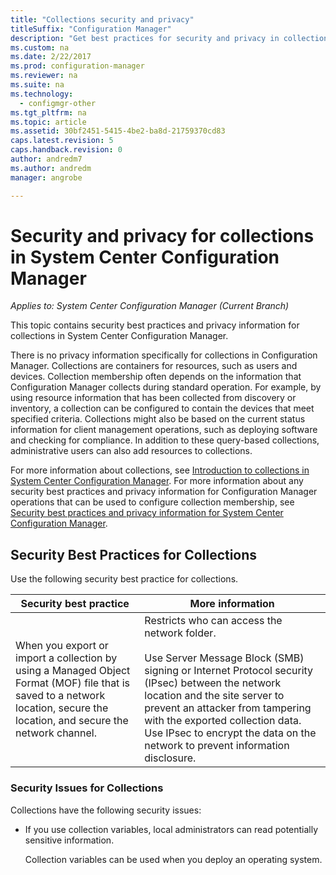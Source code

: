 ```yaml
---
title: "Collections security and privacy"
titleSuffix: "Configuration Manager"
description: "Get best practices for security and privacy in collections in System Center Configuration Manager."
ms.custom: na
ms.date: 2/22/2017
ms.prod: configuration-manager
ms.reviewer: na
ms.suite: na
ms.technology:
  - configmgr-other
ms.tgt_pltfrm: na
ms.topic: article
ms.assetid: 30bf2451-5415-4be2-ba8d-21759370cd83
caps.latest.revision: 5
caps.handback.revision: 0
author: andredm7 
ms.author: andredm 
manager: angrobe

---
```

# Security and privacy for collections in System Center Configuration Manager

*Applies to: System Center Configuration Manager (Current Branch)*

This topic contains security best practices and privacy information for collections in System Center Configuration Manager.  

 There is no privacy information specifically for collections in Configuration Manager. Collections are containers for resources, such as users and devices. Collection membership often depends on the information that Configuration Manager collects during standard operation. For example, by using resource information that has been collected from discovery or inventory, a collection can be configured to contain the devices that meet specified criteria. Collections might also be based on the current status information for client management operations, such as deploying software and checking for compliance. In addition to these query-based collections, administrative users can also add resources to collections.  

 For more information about collections, see [Introduction to collections in System Center Configuration Manager](../../../../core/clients/manage/collections/introduction-to-collections.md). For more information about any security best practices and privacy information for Configuration Manager operations that can be used to configure collection membership, see [Security best practices and privacy information for System Center Configuration Manager](../../../../core/plan-design/security/security-best-practices-and-privacy-information.md).  

## Security Best Practices for Collections  
 Use the following security best practice for collections.  

|Security best practice|More information|  
|----------------------------|----------------------|  
|When you export or import a collection by using a Managed Object Format (MOF) file that is saved to a network location, secure the location, and secure the network channel.|Restricts who can access the network folder.<br /><br /> Use Server Message Block (SMB) signing or Internet Protocol security (IPsec) between the network location and the site server to prevent an attacker from tampering with the exported collection data. Use IPsec to encrypt the data on the network to prevent information disclosure.|  

### Security Issues for Collections  
 Collections have the following security issues:  

-   If you use collection variables, local administrators can read potentially sensitive information.  

     Collection variables can be used when you deploy an operating system.  
